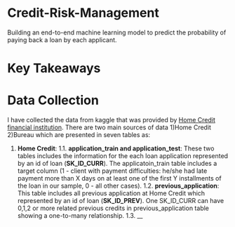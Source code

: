 # Credit-Risk-Management
Building an end-to-end machine learning model to predict the probability of paying back a loan by each applicant.

# Key Takeaways

# Data Collection
I have collected the data from kaggle that was provided by [Home Credit financial institution]( https://www.kaggle.com/c/home-credit-default-risk/data).
There are two main sources of data 1)Home Credit 2)Bureau which are presented in seven tables as:
1. __Home Credit__:
1.1. __application_train and application_test__: These two tables includes the information for the each loan application represented by an id of loan (__SK_ID_CURR__).
The applicatoin_train table includes a target column (1 - client with payment difficulties: he/she had late payment more than X days on at least one of the first Y installments of the loan in our sample, 0 - all other cases). 
1.2. __previous_application__: This table includes all previous application at Home Credit which represented by an id of loan (__SK_ID_PREV__). One SK_ID_CURR can have 0,1,2 or more related previous credits in previous_application table showing a one-to-many relationship.
1.3. __



